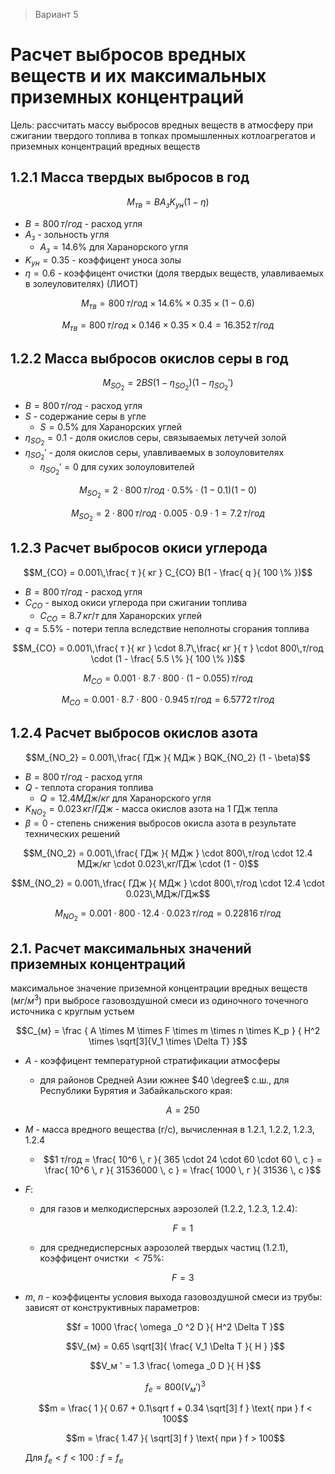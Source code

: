 > Вариант 5

Расчет выбросов вредных веществ и их максимальных приземных концентраций
===

Цель: рассчитать массу выбросов вредных веществ в атмосферу при
сжигании твердого топлива в топках промышленных котлоагрегатов
и приземных концентраций вредных веществ

1.2.1 Масса твердых выбросов в год
---

$$M_{тв} = B A _з K _{ун} (1 - \eta)$$

- $B = 800\,т/год$ - расход угля
- $A_з$ - зольность угля
  - $A_з = 14.6 \%$ для Харанорского угля
- $K _{ун} = 0.35$ - коэффицент уноса золы
- $\eta = 0.6$ - коэффицент очистки (доля твердых веществ,
  улавливаемых в золеуловителях) (ЛИОТ)

$$M_{тв} = 800\,т/год \times 14.6 \% \times 0.35 \times (1 - 0.6)$$

$$M_{тв} = 800\,т/год \times 0.146 \times 0.35 \times 0.4 = 16.352\,т/год$$

1.2.2 Масса выбросов окислов серы в год
---

$$M _{SO_2} = 2 BS (1 - \eta_{SO_2}) (1 - \eta_{SO_2}')$$

- $B = 800\,т/год$ - расход угля
- $S$ - содержание серы в угле
  - $S = 0.5 \%$ для Харанорских углей
- $\eta _{SO_2} = 0.1$ - доля окислов серы, связываемых летучей золой
- $\eta _{SO_2}'$ - доля окислов серы, улавливаемых в золоуловителях
  - $\eta _{SO_2}' = 0$ для сухих золоуловителей

<!--
2 800 (0.2 / 100) (1 - 0.1) (1 - 0)
2.88
-->

$$M _{SO_2} = 2 \cdot 800\,т/год \cdot 0.5 \% \cdot (1 - 0.1) (1 - 0)$$

<!--
$$M _{SO_2} = 2 \cdot 800\,т/год \cdot 0.002 \cdot 0.9 \cdot 1 = 2.88\,т/год$$
-->

$$M _{SO_2} = 2 \cdot 800\,т/год \cdot 0.005 \cdot 0.9 \cdot 1 = 7.2\,т/год$$

1.2.3 Расчет выбросов окиси углерода
---

$$M_{CO} = 0.001\,\frac{ т }{ кг } C_{CO} B(1 - \frac{ q }{ 100 \% })$$

- $B = 800\,т/год$ - расход угля
- $C_{CO}$ - выход окиси углерода при сжигании топлива
  - $C_{CO} = 8.7\,кг/т$ для Харанорских углей
- $q = 5.5 \%$ - потери тепла вследствие неполноты сгорания топлива

```math
M_{CO} =
0.001\,\frac{ т }{ кг } \cdot
8.7\,\frac{ кг }{ т } \cdot
800\,т/год \cdot (1 - \frac{ 5.5 \% }{ 100 \% })
```

```math
M_{CO} =
0.001 \cdot
8.7\cdot
800 \cdot (1 - 0.055)\,т/год
```

```math
M_{CO} =
0.001 \cdot
8.7\cdot
800 \cdot 0.945\,т/год
= 6.5772\,т/год
```

1.2.4 Расчет выбросов окислов азота
---

$$M_{NO_2} = 0.001\,\frac{ ГДж }{ МДж } BQK_{NO_2} (1 - \beta)$$

- $B = 800\,т/год$ - расход угля
- $Q$ - теплота сгорания топлива
  - $Q=12.4 МДж/кг$ для Харанорского угля
- $K_{NO_2} = 0.023\,кг/ГДж$ - масса окислов азота на 1 ГДж тепла
- $\beta = 0$ - степень снижения выбросов окисла азота в результате
  технических решений

```math
M_{NO_2} =
0.001\,\frac{ ГДж }{ МДж } \cdot
800\,т/год \cdot
12.4 МДж/кг \cdot
0.023\,кг/ГДж \cdot
(1 - 0)
```

```math
M_{NO_2} =
0.001\,\frac{ ГДж }{ МДж } \cdot
800\,т/год \cdot
12.4 \cdot
0.023\,МДж/ГДж
```

```math
M_{NO_2} =
0.001 \cdot
800 \cdot
12.4 \cdot
0.023\,т/год
= 0.22816\,т/год
```

2.1. Расчет максимальных значений приземных концентраций
---

максимальное значение приземной концентрации вредных веществ ($мг/м^3$)
при выбросе газовоздушной смеси из одиночного точечного источника с
круглым устьем

```math
C_{м} = \frac
{ A \times M \times F \times m \times n \times K_p }
{ H^2 \times \sqrt[3]{V_1 \times \Delta T} }
```

- $A$ - коэффицент температурной стратификации атмосферы
  - для районов Средней Азии южнее $40 \degree$ с.ш.,
    для Республики Бурятия и Забайкальского края:

    $$A = 250$$

- $M$ - масса вредного вещества (г/с),
  вычисленная в 1.2.1, 1.2.2, 1.2.3, 1.2.4
  - ```math
    1 т/год = \frac{ 10^6 \, г }{ 365 \cdot 24 \cdot 60 \cdot 60 \, с }
    = \frac{ 10^6 \, г }{ 31536000 \, с }
    = \frac{ 1000 \, г }{ 31536 \, с }
    ```

- $F$:
  - для газов и мелкодисперсных аэрозолей (1.2.2, 1.2.3, 1.2.4):
  
    $$F=1$$

  - для среднедисперсных аэрозолей твердых частиц (1.2.1),
    коэффицент очистки $< 75\%$:
    
    $$F=3$$

- $m$, $n$ - коэффиценты условия выхода газовоздушной смеси из трубы:
  зависят от конструктивных параметров:

  $$f = 1000 \frac{ \omega _0 ^2 D }{ H^2 \Delta T }$$

  $$V_{м} = 0.65 \sqrt[3]{ \frac{ V_1 \Delta T }{ H } }$$

  $$V_м ' = 1.3 \frac{ \omega _0 D }{ H }$$

  $$f_e = 800 (V_м ')^3$$

  ```math
  m = \frac{ 1 }{ 0.67 + 0.1\sqrt f + 0.34 \sqrt[3] f } \text{ при } f < 100
  ```

  $$m = \frac{ 1.47 }{ \sqrt[3] f } \text{ при } f > 100$$

  Для $f_e < f < 100$ : $f = f_e$